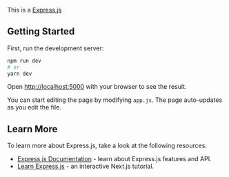 This is a [Express.js](https://expressjs.com/) 

## Getting Started

First, run the development server:

```bash
npm run dev
# or
yarn dev
```

Open [http://localhost:5000](http://localhost:5000) with your browser to see the result.

You can start editing the page by modifying `app.js`. The page auto-updates as you edit the file.


## Learn More

To learn more about Express.js, take a look at the following resources:

- [Express.js Documentation](https://expressjs.com/en/5x/api.html) - learn about Express.js features and API.
- [Learn Express.js](https://www.w3schools.com/nodejs/default.asp) - an interactive Next.js tutorial.
